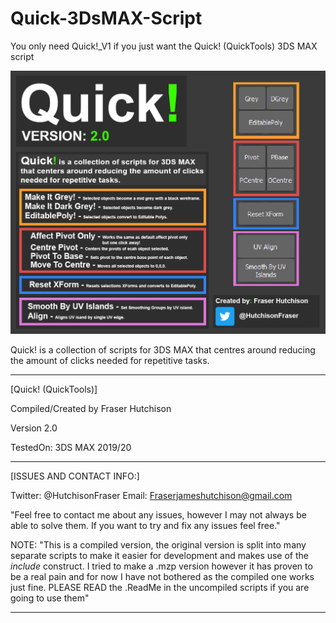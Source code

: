 # Quick-3DsMAX-Script
You only need Quick!_V1 if you just want the Quick! (QuickTools) 3DS MAX script

![](Misc/Images/Quick_v2_Showcase.jpg)

Quick! is a collection of scripts for 3DS MAX that centres around reducing the amount of clicks needed for repetitive tasks.

---------------------------------------------------------------------------------------------------------------------

[Quick! (QuickTools)]

Compiled/Created by Fraser Hutchison

Version 2.0

TestedOn: 3DS MAX 2019/20

---------------------------------------------------------------------------------------------------------------------

[ISSUES AND CONTACT INFO:]

Twitter: @HutchisonFraser 
Email: Fraserjameshutchison@gmail.com

"Feel free to contact me about any issues, however I may not always be able to solve them.
If you want to try and fix any issues feel free."

NOTE: "This is a compiled version, the original version is split into many separate scripts to make it easier for development and makes use of the *include* construct. I tried to make a .mzp version however it has proven to be a real pain and for now I have not bothered as the compiled one works just fine. PLEASE READ the .ReadMe in the uncompiled scripts if you are going to use them"

---------------------------------------------------------------------------------------------------------------------
